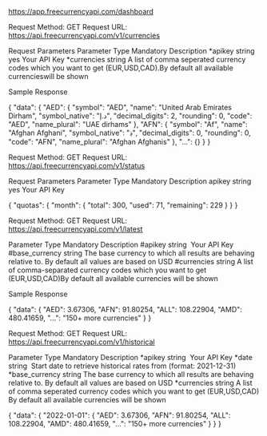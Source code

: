 https://app.freecurrencyapi.com/dashboard

Request Method: GET
Request URL: https://api.freecurrencyapi.com/v1/currencies

Request Parameters
Parameter	Type	Mandatory	Description
*apikey	   string	️  yes      	Your API Key
*currencies	string	 A list of comma seperated currency codes which you want to get (EUR,USD,CAD).By default all available currencieswill be shown

Sample Response

{
    "data": {
        "AED": {
            "symbol": "AED",
            "name": "United Arab Emirates Dirham",
            "symbol_native": "د.إ",
            "decimal_digits": 2,
            "rounding": 0,
            "code": "AED",
            "name_plural": "UAE dirhams"
        },
        "AFN": {
            "symbol": "Af",
            "name": "Afghan Afghani",
            "symbol_native": "؋",
            "decimal_digits": 0,
            "rounding": 0,
            "code": "AFN",
            "name_plural": "Afghan Afghanis"
        },
        "...": {}
    }
}


Request Method: GET
Request URL: https://api.freecurrencyapi.com/v1/status

Request Parameters
Parameter	Type	Mandatory	Description
apikey	string	️	   yes       Your API Key

{
    "quotas": {
        "month": {
            "total": 300,
            "used": 71,
            "remaining": 229
        }
    }
}


Request Method: GET
Request URL: https://api.freecurrencyapi.com/v1/latest


Parameter	     Type	Mandatory	Description
#apikey	        string	️	Your API Key
#base_currency	string		The base currency to which all results are behaving relative to. By default all values are based on USD
#currencies	    string		A list of comma-separated currency codes which you want to get (EUR,USD,CAD)By default all available currencies will be shown

Sample Response

{
    "data": {
        "AED": 3.67306,
        "AFN": 91.80254,
        "ALL": 108.22904,
        "AMD": 480.41659,
        "...": "150+ more currencies"
    }
}

Request Method: GET
Request URL: https://api.freecurrencyapi.com/v1/historical


Parameter	     Type	 Mandatory	 Description
*apikey	        string	️	          Your API Key
*date	        string	️	          Start date to retrieve historical rates from (format: 2021-12-31)
*base_currency	string		         The base currency to which all results are behaving relative to. By default all values are based on USD
*currencies	    string               A list of comma seperated currency codes which you want to get (EUR,USD,CAD) By default all available currencies will be shown

{
    "data": {
        "2022-01-01": {
            "AED": 3.67306,
            "AFN": 91.80254,
            "ALL": 108.22904,
            "AMD": 480.41659,
            "...": "150+ more currencies"
        }
    }
}